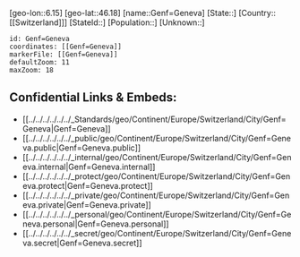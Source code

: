 ﻿---
location: [46.18,6.15]
mapzoom: [7,12] 
mapmarker: city 
type: City
tags:
- geo/City


SpocWebEntityId: 30409
isDeleted: false
confidential: public

---
[geo-lon::6.15]
[geo-lat::46.18]
[name::Genf=Geneva]
[State::]
[Country::[[Switzerland]]]
[StateId::]
[Population::]
[Unknown::]


```leaflet
id: Genf=Geneva
coordinates: [[Genf=Geneva]]
markerFile: [[Genf=Geneva]]
defaultZoom: 11 
maxZoom: 18
```


## Confidential Links & Embeds: 
- [[../../../../../../_Standards/geo/Continent/Europe/Switzerland/City/Genf=Geneva|Genf=Geneva]] 
- [[../../../../../../_public/geo/Continent/Europe/Switzerland/City/Genf=Geneva.public|Genf=Geneva.public]] 
- [[../../../../../../_internal/geo/Continent/Europe/Switzerland/City/Genf=Geneva.internal|Genf=Geneva.internal]] 
- [[../../../../../../_protect/geo/Continent/Europe/Switzerland/City/Genf=Geneva.protect|Genf=Geneva.protect]] 
- [[../../../../../../_private/geo/Continent/Europe/Switzerland/City/Genf=Geneva.private|Genf=Geneva.private]] 
- [[../../../../../../_personal/geo/Continent/Europe/Switzerland/City/Genf=Geneva.personal|Genf=Geneva.personal]] 
- [[../../../../../../_secret/geo/Continent/Europe/Switzerland/City/Genf=Geneva.secret|Genf=Geneva.secret]] 
